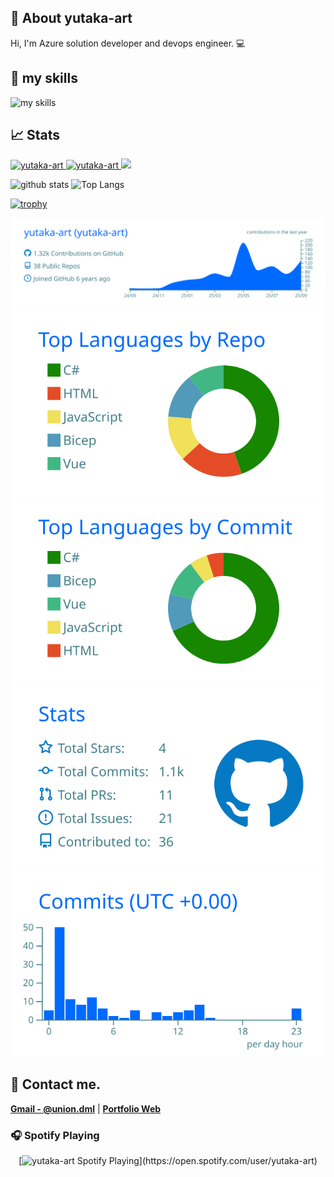 ## 🐤 About yutaka-art
Hi, I'm Azure solution developer and devops engineer. 💻

## 🌱 my skills
<img alt="my skills" src="https://skillicons.dev/icons?theme=light&perline=8&i=azure,cs,dotnet,visualstudio,vscode,windows,github,git,githubactions,docker,kubernetes,py,powershell,php,postman,html,js,jquery,css,vue,postgres,bootstrap,selenium,twitter,ubuntu,linux" />

## 📈 Stats
<p align="left">
  <a href="https://github.com/yutaka-art/yutaka-art/">
    <img src="https://komarev.com/ghpvc/?username=yutaka-art" alt="yutaka-art" />
  </a>
  <a href="https://zenn.dev/yutakaosada/">
    <img src="https://badgen.org/img/zenn/yutakaosada/followers?style=flat" alt="yutaka-art" />
  </a>
  <a href="https://github.com/yutaka-art">
    <img height="20" src="https://img.shields.io/github/followers/yutaka-art?label=follow&logo=github&style=flat" />
  </a>
</p>

<p align="left"> 
  <img alt="github stats" height="150px" src="https://github-readme-stats-omega-two-85.vercel.app/api?username=yutaka-art&show_icons=true" />
  <img alt="Top Langs" height="150px" src="https://github-readme-stats-omega-two-85.vercel.app/api/top-langs/?username=yutaka-art&layout=compact&show_icons=true" />
</p>

[![trophy](https://github-profile-trophy-sable.vercel.app/?username=yutaka-art&column=7)](https://github-profile-trophy-sable.vercel.app/?username=yutaka-art&column=7)

[![](https://raw.githubusercontent.com/yutaka-art/yutaka-art/main/profile-summary-card-output/transparent/0-profile-details.svg)](https://github.com/vn7n24fzkq/github-profile-summary-cards)
[![](https://raw.githubusercontent.com/yutaka-art/yutaka-art/main/profile-summary-card-output/transparent/1-repos-per-language.svg)](https://github.com/vn7n24fzkq/github-profile-summary-cards) [![](https://raw.githubusercontent.com/yutaka-art/yutaka-art/main/profile-summary-card-output/transparent/2-most-commit-language.svg)](https://github.com/vn7n24fzkq/github-profile-summary-cards)
[![](https://raw.githubusercontent.com/yutaka-art/yutaka-art/main/profile-summary-card-output/transparent/3-stats.svg)](https://github.com/vn7n24fzkq/github-profile-summary-cards) [![](https://raw.githubusercontent.com/yutaka-art/yutaka-art/main/profile-summary-card-output/transparent/4-productive-time.svg)](https://github.com/vn7n24fzkq/github-profile-summary-cards)

## 📨 Contact me.
**[Gmail - @union.dml](mailto:union.dml@gmail.com)** | **[Portfolio Web](https://www.credly.com/users/yutaka-osada/badges)**

### 🎧 Spotify Playing
<div align="center">
[<img src="https://novatorem-smoky-seven.vercel.app/api/spotify" alt="yutaka-art Spotify Playing" width="350" />](https://open.spotify.com/user/yutaka-art)
</div>

<!--START_SECTION:activity-->

